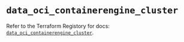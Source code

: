 # `data_oci_containerengine_cluster`

Refer to the Terraform Registory for docs: [`data_oci_containerengine_cluster`](https://registry.terraform.io/providers/oracle/oci/6.18.0/docs/data-sources/containerengine_cluster).
